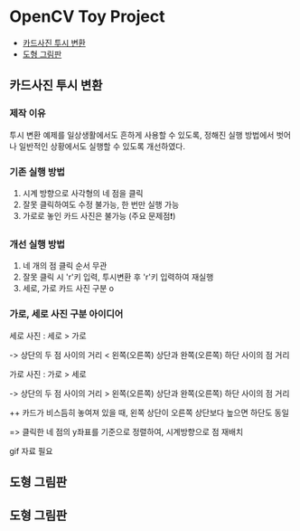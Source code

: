 # OpenCV Toy Project


- [카드사진 투시 변환](https://github.com/gwidding/OpenCV/blob/master/OpenCV/OpenCV/main.cpp)
- [도형 그림판]()


## 카드사진 투시 변환

### 제작 이유
투시 변환 예제를 일상생활에서도 흔하게 사용할 수 있도록, 정해진 실행 방법에서 벗어나 일반적인 상황에서도 실행할 수 있도록 개선하였다.


### 기존 실행 방법
1. 시계 방향으로 사각형의 네 점을 클릭
2. 잘못 클릭하여도 수정 불가능, 한 번만 실행 가능
3. 가로로 놓인 카드 사진은 불가능 (주요 문제점❗)


### 개선 실행 방법
1. 네 개의 점 클릭 순서 무관
2. 잘못 클릭 시 'r'키 입력, 투시변환 후 'r'키 입력하여 재실행
3. 세로, 가로 카드 사진 구분 o


 ### 가로, 세로 사진 구분 아이디어
   세로 사진 : 세로 > 가로
   
   -> 상단의 두 점 사이의 거리  <  왼쪽(오른쪽) 상단과 완쪽(오른쪽) 하단 사이의 점 거리

   가로 사진 : 가로 > 세로
   
   -> 상단의 두 점 사이의 거리  >  왼쪽(오른쪽) 상단과 완쪽(오른쪽) 하단 사이의 점 거리
   

++ 카드가 비스듬히 놓여져 있을 때, 왼쪽 상단이 오른쪽 상단보다 높으면 하단도 동일

  => 클릭한 네 점의 y좌표를 기준으로 정렬하여, 시계방향으로 점 재배치


  gif 자료 필요


  ## 도형 그림판
  
  



## 도형 그림판




